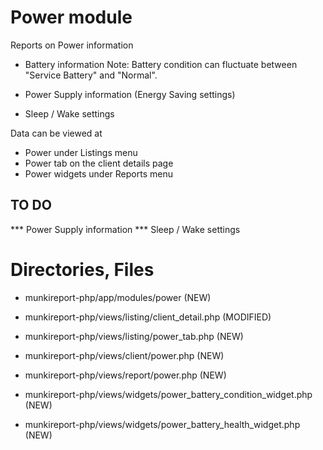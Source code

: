 Power module
==============

Reports on Power information 

- Battery information
Note: Battery condition can fluctuate between "Service Battery" and "Normal".

- Power Supply information (Energy Saving settings)
- Sleep / Wake settings


Data can be viewed at
- Power under Listings menu 
- Power tab on the client details page
- Power widgets under Reports menu



TO DO
---

*** Power Supply information
*** Sleep / Wake settings



Directories, Files
==============
- munkireport-php/app/modules/power (NEW)

- munkireport-php/views/listing/client_detail.php (MODIFIED)

- munkireport-php/views/listing/power_tab.php (NEW)
- munkireport-php/views/client/power.php (NEW)
- munkireport-php/views/report/power.php (NEW)
- munkireport-php/views/widgets/power_battery_condition_widget.php (NEW)
- munkireport-php/views/widgets/power_battery_health_widget.php (NEW)
